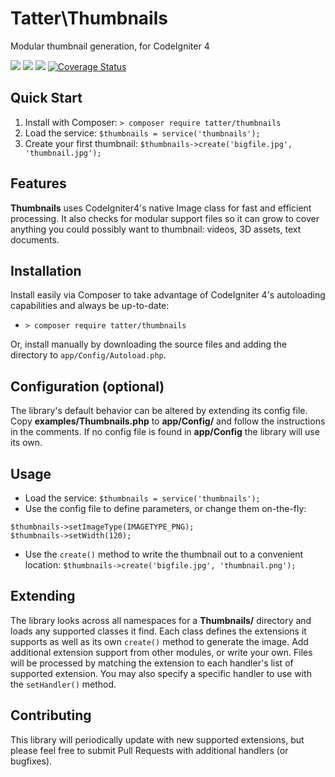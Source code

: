 # Tatter\Thumbnails
Modular thumbnail generation, for CodeIgniter 4

[![](https://github.com/tattersoftware/codeigniter4-thumbnails/workflows/PHPUnit/badge.svg)](https://github.com/tattersoftware/codeigniter4-thumbnails/actions/workflows/test.yml)
[![](https://github.com/tattersoftware/codeigniter4-thumbnails/workflows/PHPStan/badge.svg)](https://github.com/tattersoftware/codeigniter4-thumbnails/actions/workflows/analyze.yml)
[![](https://github.com/tattersoftware/codeigniter4-thumbnails/workflows/Deptrac/badge.svg)](https://github.com/tattersoftware/codeigniter4-thumbnails/actions/workflows/inspect.yml)
[![Coverage Status](https://coveralls.io/repos/github/tattersoftware/codeigniter4-thumbnails/badge.svg?branch=develop)](https://coveralls.io/github/tattersoftware/codeigniter4-thumbnails?branch=develop)

## Quick Start

1. Install with Composer: `> composer require tatter/thumbnails`
2. Load the service: `$thumbnails = service('thumbnails');`
3. Create your first thumbnail: `$thumbnails->create('bigfile.jpg', 'thumbnail.jpg');`

## Features

**Thumbnails** uses CodeIgniter4's native Image class for fast and efficient
processing. It also checks for modular support files so it can grow to cover anything you
could possibly want to thumbnail: videos, 3D assets, text documents.

## Installation

Install easily via Composer to take advantage of CodeIgniter 4's autoloading capabilities
and always be up-to-date:
* `> composer require tatter/thumbnails`

Or, install manually by downloading the source files and adding the directory to
`app/Config/Autoload.php`.

## Configuration (optional)

The library's default behavior can be altered by extending its config file. Copy
**examples/Thumbnails.php** to **app/Config/** and follow the instructions
in the comments. If no config file is found in **app/Config** the library will use its own.

## Usage

* Load the service: `$thumbnails = service('thumbnails');`
* Use the config file to define parameters, or change them on-the-fly:
```
$thumbnails->setImageType(IMAGETYPE_PNG);
$thumbnails->setWidth(120);
```
* Use the `create()` method to write the thumbnail out to a convenient location: `$thumbnails->create('bigfile.jpg', 'thumbnail.png');`

## Extending

The library looks across all namespaces for a **Thumbnails/** directory and loads any
supported classes it find. Each class defines the extensions it supports as well as its own
`create()` method to generate the image. Add additional extension support from other modules,
or write your own. Files will be processed by matching the extension to each handler's list
of supported extension. You may also specify a specific handler to use with the
`setHandler()` method.

## Contributing

This library will periodically update with new supported extensions, but please feel free
to submit Pull Requests with additional handlers (or bugfixes).
